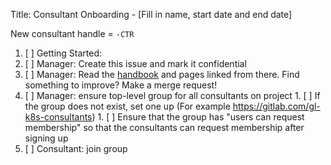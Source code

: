 Title: Consultant Onboarding  - [Fill in name, start date and end date]

New consultant handle = `-CTR`

1. [ ] Getting Started:
  1. [ ] Manager: Create this issue and mark it confidential
  1. [ ] Manager: Read the [handbook](https://about.gitlab.com//handbook/general-onboarding/consultants/) and pages linked from there. Find something to improve? Make a merge request!
  1. [ ] Manager: ensure top-level group for all consultants on project
    1. [ ] If the group does not exist, set one up (For example https://gitlab.com/gl-k8s-consultants)
    1. [ ] Ensure that the group has "users can request membership" so that the consultants can request membership after signing up
  1. [ ] Consultant: join group
 
